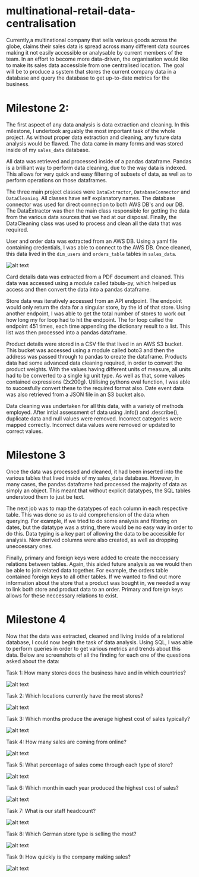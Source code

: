 # multinational-retail-data-centralisation
Currently,a multinational company that sells various goods across the globe, claims their sales data is spread across many different data sources making it not easily accessible or analysable by current members of the team. In an effort to become more data-driven, the organisation would like to make its sales data accessible from one centralised location. The goal will be to produce a system that stores the current company data in a database and query the database to get up-to-date metrics for the business.
# Milestone 2:
The first aspect of any data analysis is data extraction and cleaning. In this milestone, I undertook arguably the most important task of the whole project. As without proper data extraction and cleaning, any future data analysis would be flawed. The data came in many forms and was stored inside of my `sales_data` database. 

All data was retrieved and processed inside of a pandas dataframe. Pandas is a brilliant way to perform data cleaning, due to the way data is indexed. This allows for very quick and easy filtering of subsets of data, as well as to perform operations on those dataframes.

The three main project classes were `DataExtractor`, `DatabaseConnector` and `DataCleaning`. All classes have self explanatory names. The database connector was used for direct connection to both AWS DB's and our DB. The DataExtractor was then the main class responsible for getting the data from the various data sources that we had at our disposal. Finally, the DataCleaning class was used to process and clean all the data that was required.

User and order data was extracted from an AWS DB. Using a yaml file containing credentials, I was able to connect to the AWS DB. Once cleaned, this data lived in the `dim_users` and `orders_table` tables in `sales_data`.

![alt text](https://github.com/PDDhillon/multinational-retail-data-centralisation/blob/main/images/postgres.png?raw=true)

Card details data was extracted from a PDF document and cleaned. This data was accessed using a module called tabula-py, which helped us access and then convert the data into a pandas dataframe.

Store data was iteratively accessed from an API endpoint. The endpoint would only return the data for a singular store, by the id of that store. Using another endpoint, I was able to get the total number of stores to work out how long my for loop had to hit the endpoint. The for loop called the endpoint 451 times, each time appending the dictionary result to a list. This list was then processed into a pandas dataframe. 

Product details were stored in a CSV file that lived in an AWS S3 bucket. This bucket was accessed using a module called boto3 and then the address was passed through to pandas to create the dataframe. Products data had some advanced data cleaning required, in order to convert the product weights. With the values having different units of measure, all units had to be converted to a single kg unit type. As well as that, some values contained expressions (2x200g). Utilising pythons eval function, I was able to succesfully convert these to the required format also. Date event data was also retrieved from a JSON file in an S3 bucket also.

Data cleaning was undertaken for all this data, with a variety of methods employed. After intial assessment of data using .info() and .describe(), duplicate data and null values were removed. Incorrect categories were mapped correctly. Incorrect data values were removed or updated to correct values.

# Milestone 3
Once the data was processed and cleaned, it had been inserted into the various tables that lived inside of my sales_data database. However, in many cases, the pandas dataframe had processed the majority of data as simply an object. This meant that without explicit datatypes, the SQL tables understood them to just be text. 

The next job was to map the datatypes of each column in each respective table. This was done so as to aid comprehension of the data when querying. For example, if we tried to do some analysis and filtering on dates, but the datatype was a string, there would be no easy way in order to do this. Data typing is a key part of allowing the data to be accessible for analysis. New derived columns were also created, as well as dropping uneccessary ones. 

Finally, primary and foreign keys were added to create the neccessary relations between tables. Again, this aided future analysis as we would then be able to join related data together. For example, the orders table contained foreign keys to all other tables. If we wanted to find out more information about the store that a product was bought in, we needed a way to link both store and product data to an order. Primary and foreign keys allows for these neccessary relations to exist. 

# Milestone 4
Now that the data was extracted, cleaned and living inside of a relational database, I could now begin the task of data analysis. Using SQL, I was able to perform queries in order to get various metrics and trends about this data. Below are screenshots of all the finding for each one of the questions asked about the data:

Task 1: How many stores does the business have and in which countries? 

![alt text](https://github.com/PDDhillon/multinational-retail-data-centralisation/blob/main/images/Task_1.jpg?raw=true)

Task 2: Which locations currently have the most stores? 

![alt text](https://github.com/PDDhillon/multinational-retail-data-centralisation/blob/main/images/Task_2.jpg?raw=true)

Task 3: Which months produce the average highest cost of sales typically? 

![alt text](https://github.com/PDDhillon/multinational-retail-data-centralisation/blob/main/images/Task_3.jpg?raw=true)

Task 4: How many sales are coming from online? 

![alt text](https://github.com/PDDhillon/multinational-retail-data-centralisation/blob/main/images/Task_4.jpg?raw=true)

Task 5: What percentage of sales come through each type of store? 

![alt text](https://github.com/PDDhillon/multinational-retail-data-centralisation/blob/main/images/Task_5.jpg?raw=true)

Task 6: Which month in each year produced the highest cost of sales? 

![alt text](https://github.com/PDDhillon/multinational-retail-data-centralisation/blob/main/images/Task_6.jpg?raw=true)

Task 7: What is our staff headcount?

![alt text](https://github.com/PDDhillon/multinational-retail-data-centralisation/blob/main/images/Task_7.jpg?raw=true)

Task 8: Which German store type is selling the most? 

![alt text](https://github.com/PDDhillon/multinational-retail-data-centralisation/blob/main/images/Task_8.jpg?raw=true)

Task 9: How quickly is the company making sales? 

![alt text](https://github.com/PDDhillon/multinational-retail-data-centralisation/blob/main/images/Task_9.jpg?raw=true)
